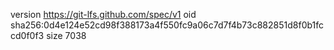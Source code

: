 version https://git-lfs.github.com/spec/v1
oid sha256:0d4e124e52cd98f388173a4f550fc9a06c7d7f4b73c882851d8f0b1fccd0f0f3
size 7038
